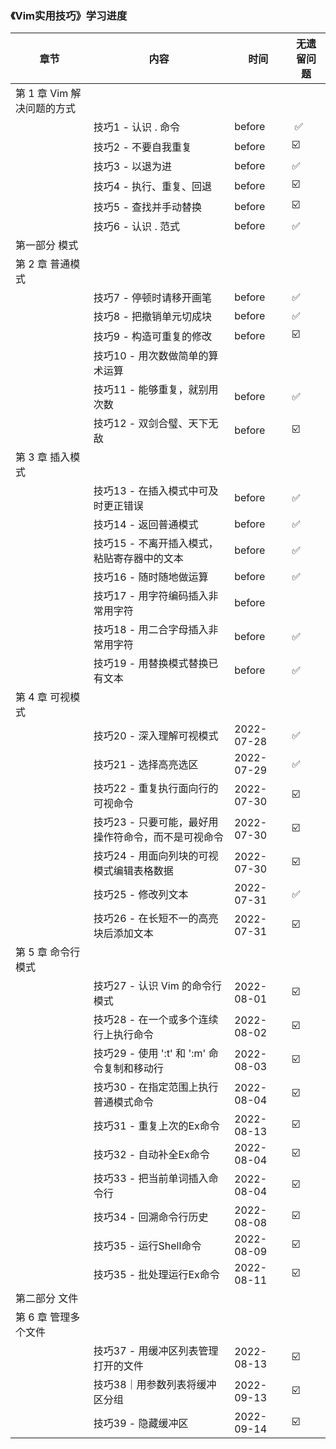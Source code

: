 ### 《Vim实用技巧》学习进度

| 章节                       | 内容                                                | 时间             | 无遗留问题 |
| -------------------------- | --------------------------------------------------- |----------------|-------|
| 第 1 章 Vim 解决问题的方式 |                                                     |                |       |
|                            | 技巧1 - 认识 . 命令                                 | before         | ️ ✅   |
|                            | 技巧2 - 不要自我重复                                | before         | ☑️    |
|                            | 技巧3 - 以退为进                                    | before         | ✅     |
|                            | 技巧4 - 执行、重复、回退                            | before         | ☑️    |
|                            | 技巧5 - 查找并手动替换                              | before         | ☑️    |
|                            | 技巧6 - 认识 . 范式                                 | before         | ✅     |
| 第一部分 模式              |                                                     |                |       |
| 第 2 章 普通模式           |                                                     |                |       |
|                            | 技巧7 - 停顿时请移开画笔                            | before         | ✅     |
|                            | 技巧8 - 把撤销单元切成块                            | before         | ✅     |
|                            | 技巧9 - 构造可重复的修改                            | before         | ☑️    |
|                            | 技巧10 - 用次数做简单的算术运算                     |                |       |
|                            | 技巧11 - 能够重复，就别用次数                       | before         | ✅️    |
|                            | 技巧12 - 双剑合璧、天下无敌                         | before         | ☑️    |
| 第 3 章 插入模式           |                                                     |                |       |
|                            | 技巧13 - 在插入模式中可及时更正错误                 | before         | ✅     |
|                            | 技巧14 - 返回普通模式                               | before         | ✅     |
|                            | 技巧15 - 不离开插入模式，粘贴寄存器中的文本         | before         | ✅     |
|                            | 技巧16 - 随时随地做运算                             | before         | ✅     |
|                            | 技巧17 - 用字符编码插入非常用字符                   | before         |       |
|                            | 技巧18 - 用二合字母插入非常用字符                   | before         | ✅     |
|                            | 技巧19 - 用替换模式替换已有文本                     | before         | ✅     |
| 第 4 章 可视模式           |                                                     |                |       |
|                            | 技巧20 - 深入理解可视模式                           | 2022-07-28     | ✅     |
|                            | 技巧21 - 选择高亮选区                               | 2022-07-29     | ✅     |
|                            | 技巧22 - 重复执行面向行的可视命令                   | 2022-07-30     | ☑️    |
|                            | 技巧23 - 只要可能，最好用操作符命令，而不是可视命令 | 2022-07-30     | ☑️    |
|                            | 技巧24 - 用面向列块的可视模式编辑表格数据           | 2022-07-30     | ☑️    |
|                            | 技巧25 - 修改列文本                                 | 2022-07-31     | ✅️    |
|                            | 技巧26 - 在长短不一的高亮块后添加文本               | 2022-07-31     | ☑️    |
| 第 5 章 命令行模式         |                                                     |                | ️     |
|                            | 技巧27 - 认识 Vim 的命令行模式                      | 2022-08-01     | ☑️    |
|                            | 技巧28 - 在一个或多个连续行上执行命令               | 2022-08-02     | ☑️    |
|                            | 技巧29 - 使用 ':t' 和 ':m' 命令复制和移动行         | 2022-08-03     | ☑️    |
|                            | 技巧30 - 在指定范围上执行普通模式命令               | 2022-08-04     | ☑️    |
|                            | 技巧31 - 重复上次的Ex命令                           | 2022-08-13 |  ☑️   |
|                            | 技巧32 - 自动补全Ex命令                             | 2022-08-04     | ☑️    |
|                            | 技巧33 - 把当前单词插入命令行                       | 2022-08-04     | ☑️    |
|                            | 技巧34 - 回溯命令行历史                             | 2022-08-08     | ☑️    |
|                            | 技巧35 - 运行Shell命令                              | 2022-08-09     | ☑️    |
|                            | 技巧35 - 批处理运行Ex命令                           | 2022-08-11     | ☑️    |
| 第二部分 文件              |                                                     |                |       |
| 第 6 章 管理多个文件       |                                                     |                |       |
|                            | 技巧37 - 用缓冲区列表管理打开的文件                 | 2022-08-13     | ☑️    |
| | 技巧38｜用参数列表将缓冲区分组 | 2022-09-13 | ️☑️ |
| | 技巧39 - 隐藏缓冲区 | 2022-09-14 | ️☑️ |
